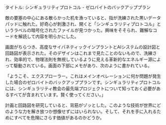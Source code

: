 タイトル: シンギュラリティプロトコル - ゼロバイトのバックアッププラン

敵の要塞の中心にある散らかった机を漁っていると、指が洗練された黒いデータパッドに触れた。好奇心が刺激され、開くと「シンギュラリティプロトコル」というラベルの暗号化されたファイルが見つかった。興味をそそられ、難解なコードを解読して内容を明らかにした。

画面がちらつき、高度なサイバネティックインプラントとAIシステムの設計図と回路図が表示された。そのデザインはこれまで見たことのないもので、洗練され、効率的で、物理法則を無視しているように見える革新的なエネルギー源によって駆動されている。画面の下部にメモがあり、次のように書かれている。

「ようこそ、エクスプローラー。これはメインオペレーションに何か問題が発生した場合のゼロバイトのバックアッププランです。シンギュラリティプロトコルには、シンギュラリティ教会の最先端プロジェクトについて知っておく必要があるすべてが含まれています。賢く使ってください。」

計画と回路図を研究していると、背筋がゾッとした。このような技術が世界にどのような力を解き放つか想像せずにはいられない。そして、それを手に入れるためにすべてを危険にさらす価値があるのかどうか。
